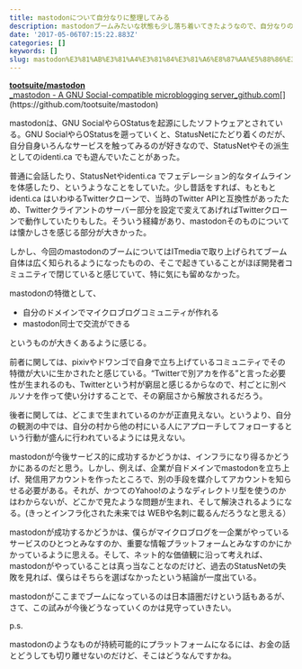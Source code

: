 ```yaml
---
title: mastodonについて自分なりに整理してみる
description: mastodonブームみたいな状態も少し落ち着いてきたようなので、自分なりの考えみたいなものを書き留めておきたい
date: '2017-05-06T07:15:22.883Z'
categories: []
keywords: []
slug: mastodon%E3%81%AB%E3%81%A4%E3%81%84%E3%81%A6%E8%87%AA%E5%88%86%E3%81%AA%E3%82%8A%E3%81%AB%E6%95%B4%E7%90%86%E3%81%97%E3%81%A6%E3%81%BF%E3%82%8B
---
```

[**tootsuite/mastodon**  
_mastodon - A GNU Social-compatible microblogging server_github.com](https://github.com/tootsuite/mastodon "https://github.com/tootsuite/mastodon")[](https://github.com/tootsuite/mastodon)

mastodonは、GNU SocialやらOStatusを起源にしたソフトウェアとされている。GNU SocialやらOStatusを遡っていくと、StatusNetにたどり着くのだが、自分自身いろんなサービスを触ってみるのが好きなので、StatusNetやその派生としてのidenti.ca でも遊んでいたことがあった。

普通に会話したり、StatusNetやidenti.ca でフェデレーション的なタイムラインを体感したり、というようなことをしていた。少し昔話をすれば、もともと identi.ca はいわゆるTwitterクローンで、当時のTwitter APIと互換性があったため、Twitterクライアントのサーバー部分を設定で変えてあげればTwitterクローンで動作していたりもした。そういう経緯があり、mastodonそのものについては懐かしさを感じる部分が大きかった。

しかし、今回のmastodonのブームについてはITmediaで取り上げられてブーム自体は広く知られるようになったものの、そこで起きていることがほぼ開発者コミュニティで閉じていると感じていて、特に気にも留めなかった。

mastodonの特徴として、

*   自分のドメインでマイクロブログコミュニティが作れる
*   mastodon同士で交流ができる

というものが大きくあるように感じる。

前者に関しては、pixivやドワンゴで自身で立ち上げているコミュニティでその特徴が大いに生かされたと感じている。“Twitterで別アカを作る”と言った必要性が生まれるのも、Twitterという村が窮屈と感じるからなので、村ごとに別ペルソナを作って使い分けすることで、その窮屈さから解放されるだろう。

後者に関しては、どこまで生まれているのかが正直見えない。というより、自分の観測の中では、自分の村から他の村にいる人にアプローチしてフォローするという行動が盛んに行われているようには見えない。

mastodonが今後サービス的に成功するかどうかは、インフラになり得るかどうかにあるのだと思う。しかし、例えば、企業が自ドメインでmastodonを立ち上げ、発信用アカウントを作ったところで、別の手段を媒介してアカウントを知らせる必要がある。それが、かつてのYahoo!のようなディレクトリ型を使うのかはわからないが、どこかで見たような問題が生まれ、そして解決されるようになる。(きっとインフラ化された未来では WEBや名刺に載るんだろうなと思える）

mastodonが成功するかどうかは、僕らがマイクロブログを一企業がやっているサービスのひとつとみなすのか、重要な情報プラットフォームとみなすのかにかかっているように思える。そして、ネット的な価値観に沿って考えれば、mastodonがやっていることは真っ当なことなのだけど、過去のStatusNetの失敗を見れば、僕らはそちらを選ばなかったという結論が一度出ている。

mastodonがここまでブームになっているのは日本語圏だけという話もあるが、さて、この試みが今後どうなっていくのかは見守っていきたい。

p.s.

mastodonのようなものが持続可能的にプラットフォームになるには、お金の話とどうしても切り離せないのだけど、そこはどうなんですかね。